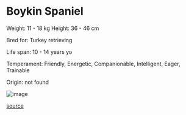 # Boykin Spaniel

Weight: 11 - 18 kg
Height: 36 - 46 cm

Bred for: Turkey retrieving

Life span: 10 - 14 years yo

Temperament: Friendly, Energetic, Companionable, Intelligent, Eager, Trainable

Origin: not found

![image](https://cdn2.thedogapi.com/images/ryHJZlcNX_1280.jpg)

[source](https://api.thedogapi.com/v1/breeds/56)
